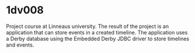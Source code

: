 # 1dv008
Project course at Linneaus university. The result of the project is an application that can store events in a created timeline. The application uses a Derby database using the Embedded Derby JDBC driver to store timelines and events.
